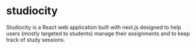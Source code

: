 # studiocity
Studiocity is a React web application built with next.js designed to help users (mostly targeted to students) manage their assignments and to keep track of study sessions.
